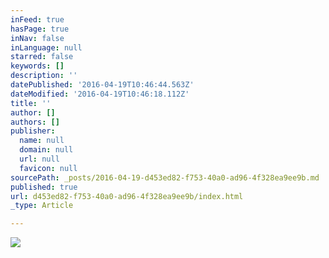 ```yaml
---
inFeed: true
hasPage: true
inNav: false
inLanguage: null
starred: false
keywords: []
description: ''
datePublished: '2016-04-19T10:46:44.563Z'
dateModified: '2016-04-19T10:46:18.112Z'
title: ''
author: []
authors: []
publisher:
  name: null
  domain: null
  url: null
  favicon: null
sourcePath: _posts/2016-04-19-d453ed82-f753-40a0-ad96-4f328ea9ee9b.md
published: true
url: d453ed82-f753-40a0-ad96-4f328ea9ee9b/index.html
_type: Article

---
```

![](https://the-grid-user-content.s3-us-west-2.amazonaws.com/f87272d7-79fc-498a-9214-6be070bd0b41.jpg)